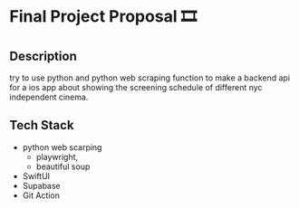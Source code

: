 # Final Project Proposal 🎞️
## Description
try to use python and python web scraping function to make a backend api for a ios app about showing the screening schedule of different nyc independent cinema. 

## Tech Stack
- python web scarping
  - playwright,
  - beautiful soup
- SwiftUI
- Supabase
- Git Action